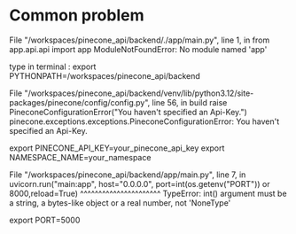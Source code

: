 # Common problem
  File "/workspaces/pinecone_api/backend/./app/main.py", line 1, in <module>
    from app.api.api import app
ModuleNotFoundError: No module named 'app'

type in terminal : export PYTHONPATH=/workspaces/pinecone_api/backend

File "/workspaces/pinecone_api/backend/venv/lib/python3.12/site-packages/pinecone/config/config.py", line 56, in build
    raise PineconeConfigurationError("You haven't specified an Api-Key.")
pinecone.exceptions.exceptions.PineconeConfigurationError: You haven't specified an Api-Key.

export PINECONE_API_KEY=your_pinecone_api_key
export NAMESPACE_NAME=your_namespace 

 File "/workspaces/pinecone_api/backend/app/main.py", line 7, in <module>
    uvicorn.run("main:app", host="0.0.0.0", port=int(os.getenv("PORT")) or 8000,reload=True)
                                                 ^^^^^^^^^^^^^^^^^^^^^^
TypeError: int() argument must be a string, a bytes-like object or a real number, not 'NoneType'

export PORT=5000
